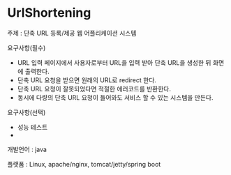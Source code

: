 # UrlShortening


주제 : 단축 URL 등록/제공 웹 어플리케이션 시스템


요구사항(필수)
- URL 입력 페이지에서 사용자로부터 URL을 입력 받아 단축 URL을 생성한 뒤 화면에 출력한다.
- 단축 URL 요청을 받으면 원래의 URL로 redirect 한다.
- 단축 URL 요청이 잘못되었다면 적절한 에러코드를 반환한다.
- 동시에 다량의 단축 URL 요청이 들어와도 서비스 할 수 있는 시스템을 만든다.


요구사항(선택)
- 성능 테스트
-

개발언어 :
java

플랫폼 :
Linux, apache/nginx, tomcat/jetty/spring boot
